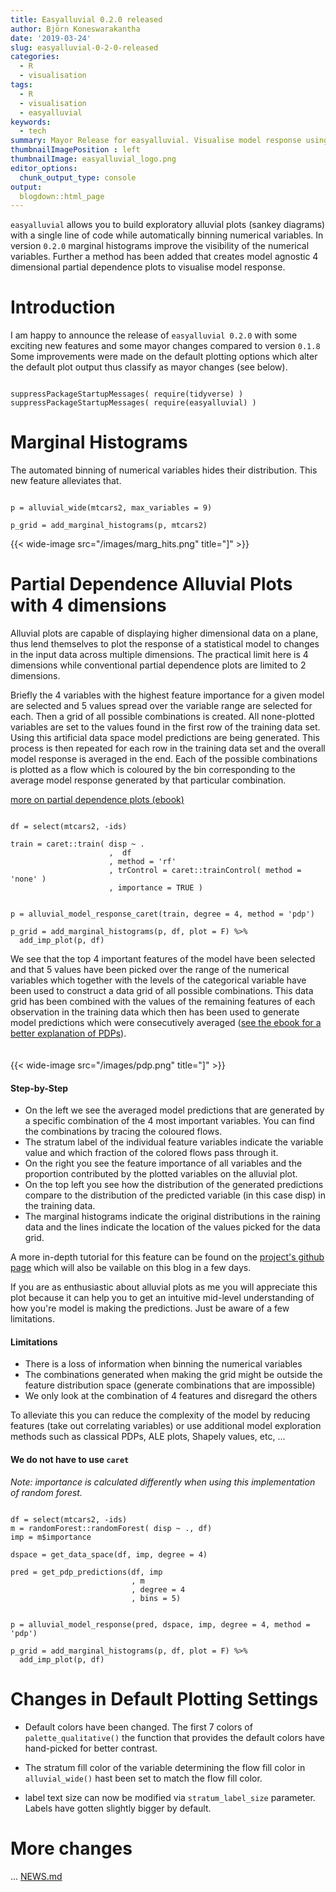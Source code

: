 ```yaml
---
title: Easyalluvial 0.2.0 released
author: Björn Koneswarakantha
date: '2019-03-24'
slug: easyalluvial-0-2-0-released
categories:
  - R
  - visualisation
tags:
  - R
  - visualisation
  - easyalluvial
keywords:
  - tech
summary: Mayor Release for easyalluvial. Visualise model response using 4 dimensional partial dependence plots and add marginal histograms to visualise distribution of binned numerical values.
thumbnailImagePosition : left
thumbnailImage: easyalluvial_logo.png
editor_options: 
  chunk_output_type: console
output:
  blogdown::html_page
---
```


`easyalluvial` allows you to build exploratory alluvial plots (sankey diagrams) with a single line of code while automatically binning numerical variables. In version `0.2.0` marginal histograms improve the visibility of the numerical variables. Further a method has been added that creates model agnostic 4 dimensional partial dependence plots to visualise model response.

# Introduction
I am happy to announce the release of `easyalluvial 0.2.0` with some exciting new features and some mayor changes compared to version `0.1.8` Some improvements were made on the default plotting options which alter the default plot output thus classify as mayor changes (see below).

```{r }

suppressPackageStartupMessages( require(tidyverse) )
suppressPackageStartupMessages( require(easyalluvial) )

```


# Marginal Histograms
The automated binning of numerical variables hides their distribution. This new feature alleviates that.
```{r eval = F}

p = alluvial_wide(mtcars2, max_variables = 9)

p_grid = add_marginal_histograms(p, mtcars2)

```


{{< wide-image src="/images/marg_hits.png" title="]" >}}



# Partial Dependence Alluvial Plots with 4 dimensions 

Alluvial plots are capable of displaying higher dimensional data on a plane, thus lend themselves to plot the response of a statistical model to changes in the input data across multiple dimensions. The practical limit here is 4 dimensions while conventional partial dependence plots are limited to 2 dimensions.

Briefly the 4 variables with the highest feature importance for a given model are selected and 5 values spread over the variable range are selected for each. Then a grid of all possible combinations is created. All none-plotted variables are set to the values found in the first row of the training data set. Using this artificial data space model predictions are being generated. This process is then repeated for each row in the training data set and the overall model response is averaged in the end. Each of the possible combinations is plotted as a flow which is coloured by the bin corresponding to the average model response generated by that particular combination.

[more on partial dependence plots (ebook)](https://christophm.github.io/interpretable-ml-book/)

```{r eval = F}

df = select(mtcars2, -ids)

train = caret::train( disp ~ .
                      ,  df
                      , method = 'rf'
                      , trControl = caret::trainControl( method = 'none' )
                      , importance = TRUE )


p = alluvial_model_response_caret(train, degree = 4, method = 'pdp')

p_grid = add_marginal_histograms(p, df, plot = F) %>%
  add_imp_plot(p, df)

```

We see that the top 4 important features of the model have been selected and that 5 values have been picked over the range of the numerical variables which together with the levels of the categorical variable have been used to construct a data grid of all possible combinations. This data grid has been combined with the values of the remaining features of each observation in the training data which then has been used to generate model predictions which were consecutively averaged ([see the ebook for a better explanation of PDPs](https://christophm.github.io/interpretable-ml-book/)).  
<br></br>
{{< wide-image src="/images/pdp.png" title="]" >}}




#### Step-by-Step  
- On the left we see the averaged model predictions that are generated by a specific combination of the 4 most important variables. You can find the combinations by tracing the coloured flows.
- The stratum label of the individual feature variables indicate the variable value and which fraction of the colored flows pass through it.
- On the right you see the feature importance of all variables and the proportion contributed by the plotted variables on the alluvial plot.
- On the top left you see how the distribution of the generated predictions compare to the distribution of the predicted variable (in this case disp) in the training data. 
- The marginal histograms indicate the original distributions in the raining data and the lines indicate the location of the values picked for the data grid.

A more in-depth tutorial for this feature can be found on the [project's github page](https://github.com/erblast/easyalluvial) which will also be vailable on this blog in a few days.

If you are as enthusiastic about alluvial plots as me you will appreciate this plot because it can help you to get an intuitive mid-level understanding of how you're model is making the predictions. Just be aware of a few limitations.

#### Limitations
- There is a loss of information when binning the numerical variables
- The combinations generated when making the grid might be outside the feature distribution space (generate combinations that are impossible)
- We only look at the combination of 4 features and disregard the others

To alleviate this you can reduce the complexity of the model by reducing features (take out correlating variables) or use additional model exploration methods such as classical PDPs, ALE plots, Shapely values, etc, ...

#### We do not have to use `caret`
*Note: importance is calculated differently when using this implementation of random forest.*
```{r eval = F}

df = select(mtcars2, -ids)
m = randomForest::randomForest( disp ~ ., df)
imp = m$importance

dspace = get_data_space(df, imp, degree = 4)

pred = get_pdp_predictions(df, imp
                           , m
                           , degree = 4
                           , bins = 5)


p = alluvial_model_response(pred, dspace, imp, degree = 4, method = 'pdp')

p_grid = add_marginal_histograms(p, df, plot = F) %>%
  add_imp_plot(p, df)

```


# Changes in Default Plotting Settings

- Default colors have been changed. The first 7 colors of `palette_qualitative()` the function that provides the default colors have hand-picked for better contrast. 

- The stratum fill color of the variable determining the flow fill color in `alluvial_wide()` hast been set to match the flow fill color.

- label text size can now be modified via `stratum_label_size` parameter. Labels have gotten slightly bigger by default. 

# More changes

... [NEWS.md](https://github.com/erblast/easyalluvial/blob/master/NEWS.md)
